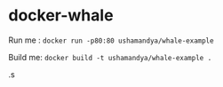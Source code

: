 # docker-whale

Run me : `docker run -p80:80 ushamandya/whale-example`

Build me: `docker build -t ushamandya/whale-example .`

.s